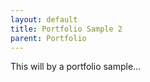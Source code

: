```yaml
---
layout: default
title: Portfolio Sample 2
parent: Portfolio
---
```


This will by a portfolio sample...